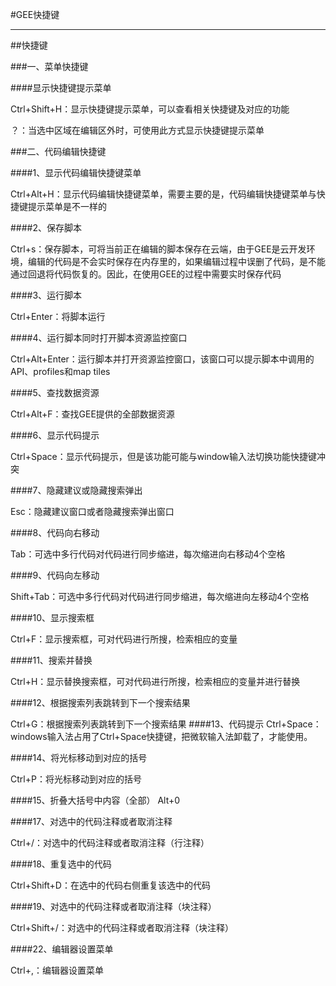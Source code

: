 #GEE快捷键
***
##快捷键

###一、菜单快捷键

####显示快捷键提示菜单

Ctrl+Shift+H：显示快捷键提示菜单，可以查看相关快捷键及对应的功能



？：当选中区域在编辑区外时，可使用此方式显示快捷键提示菜单

###二、代码编辑快捷键

####1、显示代码编辑快捷键菜单

Ctrl+Alt+H：显示代码编辑快捷键菜单，需要主要的是，代码编辑快捷键菜单与快捷键提示菜单是不一样的

####2、保存脚本

Ctrl+s：保存脚本，可将当前正在编辑的脚本保存在云端，由于GEE是云开发环境，编辑的代码是不会实时保存在内存里的，如果编辑过程中误删了代码，是不能通过回退将代码恢复的。因此，在使用GEE的过程中需要实时保存代码

####3、运行脚本

Ctrl+Enter：将脚本运行

####4、运行脚本同时打开脚本资源监控窗口

Ctrl+Alt+Enter：运行脚本并打开资源监控窗口，该窗口可以提示脚本中调用的API、profiles和map tiles

####5、查找数据资源

Ctrl+Alt+F：查找GEE提供的全部数据资源

####6、显示代码提示

Ctrl+Space：显示代码提示，但是该功能可能与window输入法切换功能快捷键冲突

####7、隐藏建议或隐藏搜索弹出

Esc：隐藏建议窗口或者隐藏搜索弹出窗口

####8、代码向右移动

Tab：可选中多行代码对代码进行同步缩进，每次缩进向右移动4个空格

####9、代码向左移动

Shift+Tab：可选中多行代码对代码进行同步缩进，每次缩进向左移动4个空格

####10、显示搜索框

Ctrl+F：显示搜索框，可对代码进行所搜，检索相应的变量

####11、搜索并替换

Ctrl+H：显示替换搜索框，可对代码进行所搜，检索相应的变量并进行替换

####12、根据搜索列表跳转到下一个搜索结果

Ctrl+G：根据搜索列表跳转到下一个搜索结果
####13、代码提示
Ctrl+Space：windows输入法占用了Ctrl+Space快捷键，把微软输入法卸载了，才能使用。

####14、将光标移动到对应的括号

Ctrl+P：将光标移动到对应的括号

####15、折叠大括号中内容（全部）
Alt+0

####17、对选中的代码注释或者取消注释

Ctrl+/：对选中的代码注释或者取消注释（行注释）

####18、重复选中的代码

Ctrl+Shift+D：在选中的代码右侧重复该选中的代码

####19、对选中的代码注释或者取消注释（块注释）

Ctrl+Shift+/：对选中的代码注释或者取消注释（块注释）

####22、编辑器设置菜单

Ctrl+,：编辑器设置菜单
